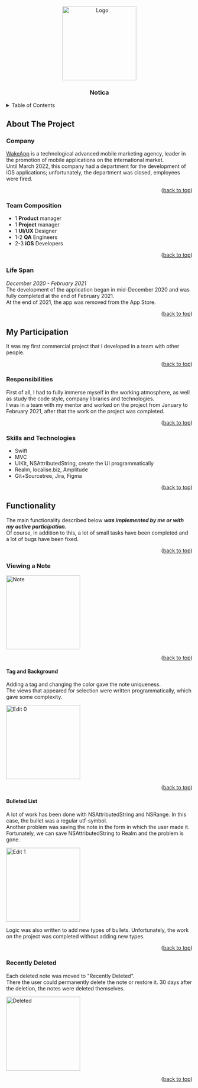 <a name="readme-top"></a>




<br />
<div align="center">
  <img title="App Icon" src="/Resources/Images/WakeApp-Notica.JPG" alt="Logo" height="200">
  <h3 align="center">Notica</h3>
</div>




<details>
  <summary>Table of Contents</summary>
  <ol>
    <li>
      <a href="#about-the-project">About The Project</a>
      <ul>
        <li><a href="#company">Company</a></li>
        <li><a href="#team-composition">Team Composition</a></li>
        <li><a href="#life-span">Life Span</a></li>
      </ul>
    </li>
    <li>
      <a href="#my-participation">My Participation</a>
      <ul>
        <li><a href="#responsibilities">Responsibilities</a></li>
        <li><a href="#skills-and-technologies">Skills and Technologies</a></li>
      </ul>
    </li>
    <li>
      <a href="#functionality">Functionality</a>
      <ul>
        <li><a href="#viewing-a-note">Viewing a Note</a></li>
          <ul>
            <li><a href="#tag-and-background">Tag and Background</a></li>
            <li><a href="#bulleted-list">Bulleted List</a></li>
          </ul>
        <li><a href="#recently-deleted">Recently Deleted</a></li>   
      </ul>
    </li>
  </ol>
</details>




## About The Project


### Company

[WakeApp](https://www.wakeapp.com/) is a technological advanced mobile marketing agency, leader in the promotion of mobile applications on the international market.  
Until March 2022, this company had a department for the development of iOS applications; unfortunately, the department was closed, employees were fired.

<p align="right">(<a href="#readme-top">back to top</a>)</p>


### Team Composition

- 1 **Product** manager
- 1 **Project** manager
- 1 **UI/UX** Designer
- 1-2 **QA** Engineers
- 2-3 **iOS** Developers

<p align="right">(<a href="#readme-top">back to top</a>)</p>


### Life Span

*December 2020 - February 2021*  
The development of the application began in mid-December 2020 and was fully completed at the end of February 2021.  
At the end of 2021, the app was removed from the App Store.

<p align="right">(<a href="#readme-top">back to top</a>)</p>




## My Participation


It was my first commercial project that I developed in a team with other people. 

<p align="right">(<a href="#readme-top">back to top</a>)</p>


### Responsibilities

First of all, I had to fully immerse myself in the working atmosphere, as well as study the code style, company libraries and technologies.  
I was in a team with my mentor and worked on the project from January to February 2021, after that the work on the project was completed.

<p align="right">(<a href="#readme-top">back to top</a>)</p>


### Skills and Technologies

- Swift
- MVC
- UIKit, NSAttributedString, create the UI programmatically
- Realm, localise.biz, Amplitude
- Git+Sourcetree, Jira, Figma

<p align="right">(<a href="#readme-top">back to top</a>)</p>




## Functionality


The main functionality described below ***was implemented by me or with my active participation***.  
Of course, in addition to this, a lot of small tasks have been completed and a lot of bugs have been fixed.

<p align="right">(<a href="#readme-top">back to top</a>)</p>


### Viewing a Note

<img title="Note" src="/Resources/Images/note.png" width="200"/>

<p align="right">(<a href="#readme-top">back to top</a>)</p>

#### Tag and Background

Adding a tag and changing the color gave the note uniqueness.  
The views that appeared for selection were written programmatically, which gave some complexity.

<img title="Edit 0" src="/Resources/GIF/edit-0.gif" width="200"/>

<p align="right">(<a href="#readme-top">back to top</a>)</p>

#### Bulleted List

A lot of work has been done with NSAttributedString and NSRange. In this case, the bullet was a regular utf-symbol.  
Another problem was saving the note in the form in which the user made it. Fortunately, we can save NSAttributedString to Realm and the problem is gone.

<img title="Edit 1" src="/Resources/GIF/edit-1.gif" width="200"/>

Logic was also written to add new types of bullets. Unfortunately, the work on the project was completed without adding new types.

<p align="right">(<a href="#readme-top">back to top</a>)</p>


### Recently Deleted

Each deleted note was moved to "Recently Deleted".  
There the user could permanently delete the note or restore it. 30 days after the deletion, the notes were deleted themselves.

<img title="Deleted" src="/Resources/GIF/deleted.gif" width="200"/>

<p align="right">(<a href="#readme-top">back to top</a>)</p>


<br />
